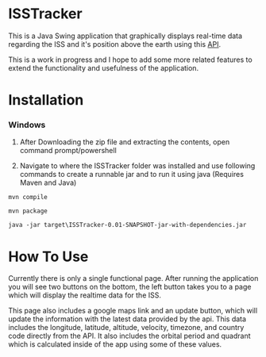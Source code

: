 # ISSTracker
  This is a Java Swing application that graphically displays real-time data regarding the ISS and it's position above the earth using this [API](https://wheretheiss.at/w/developer). 
  
  This is a work in progress and I hope to add some more related features to extend the functionality and usefulness of the application.
  

# Installation
### Windows
  1. After Downloading the zip file and extracting the contents, open command prompt/powershell

  2. Navigate to where the ISSTracker folder was installed and use following commands to create a runnable jar and to run it using java (Requires Maven and Java)

  ```
  mvn compile
  
  mvn package
  
  java -jar target\ISSTracker-0.01-SNAPSHOT-jar-with-dependencies.jar
  ```

# How To Use

  Currently there is only a single functional page. After running the application you will see two buttons on the bottom, the left button takes you to a page which will display the realtime data for the ISS. 
  
  This page also includes a google maps link and an update button, which will update the information with the latest data provided by the api. This data includes the longitude, latitude, altitude, velocity, timezone, and country code directly from the API. It also includes the orbital period and quadrant which is calculated inside of the app using some of these values.
  
